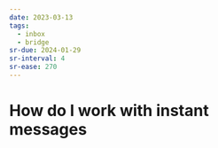 ```yaml
---
date: 2023-03-13
tags:
  - inbox
  - bridge
sr-due: 2024-01-29
sr-interval: 4
sr-ease: 270
---
```


# How do I work with instant messages
